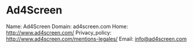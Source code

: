 
# Ad4Screen

Name: Ad4Screen
Domain: ad4screen.com
Home: http://www.ad4screen.com/
Privacy_policy: http://www.ad4screen.com/mentions-legales/
Email: info@ad4screen.com
